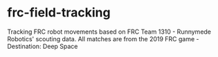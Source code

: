 # frc-field-tracking
Tracking FRC robot movements based on FRC Team 1310 - Runnymede Robotics' scouting data. All matches are from the 2019 FRC game - Destination: Deep Space

